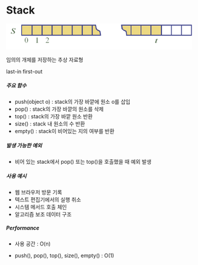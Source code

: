 # Stack

![](./img/stack.png)

임의의 개체를 저장하는 추상 자료형

last-in first-out

##### 주요 함수

- push(object o) : stack의 가장 바깥에 원소 o를 삽입
- pop() : stack의 가장 바깥의 원소를 삭제
- top() : stack의 가장 바깥 원소 반환
- size() : stack 내 원소의 수 반환
- empty() : stack이 비어있는 지의 여부를 반환

##### 발생 가능한 예외

- 비어 있는 stack에서 pop() 또는 top()을 호출했을 때 예외 발생

##### 사용 예시

- 웹 브라우저 방문 기록
- 텍스트 편집기에서의 실행 취소
- 시스템 메서드 호출 체인
- 알고리즘 보조 데이터 구조

##### Performance

- 사용 공간 : O(n)

- push(), pop(), top(), size(), empty() : O(1)